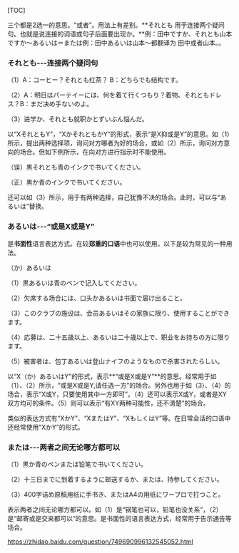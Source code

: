 [TOC]

三个都是2选一的意思。“或者”。用法上有差别。**それとも 用于连接两个疑问句。也就是说连接的词语或句子后面要出现か。**例：田中ですか、それとも山本ですか～あるいは＝または例：田中あるいは山本～都翻译为 田中或者山本。。

### それとも---连接两个疑问句

（1）A：コーヒー？それとも红茶？ B：どちらでも结构です。

（2）A：明日はパーテイーには、何を着て行くつもり？着物、それともドレス？B：まだ决め手ないのよ。

（3）进学か、それとも就职かとずいぶん悩んだ。

以“XそれともY”，“XかそれともかY”的形式，表示“是X抑或是Y”的意思。如（1）所示，提出两种选择项，询问对方哪者为好的场合，或如（2）所示，询问对方意向的场合。但如下例所示，在向对方进行指示时不能使用。

（误）黒それとも青のインクで书いてください。

（正）黒か青のインクで书いてください。

还可以如（3）所示，用于有两种选择，自己犹豫不决的场合。此时，可以与“あるいは”替换。

### あるいは---“或是X或是Y”

是**书面性**语言表达方式。在较**郑重的口语**中也可以使用。以下是较为常见的一种用法。

（か）あるいは

（1）黒あるいは青のペンで记入してください。

（2）欠席する场合には、口头かあるいは书面で届け出ること。

（3）このクラブの施设は、会员あるいはその家族に限り、使用することができます。

（4）応募は、二十五歳以上、あるいは二十歳以上で、职业をお持ちの方に限ります。

（5）被害者は、包丁あるいは登山ナイフのようなもので杀害されたらしい。

以“X（か）あるいはY”的形式，表示**“或是X或是Y”**的意思。经常用于如（1）、（2）所示，“或是X或是Y,请任选一方”的场合。另外也用于如（3）、（4）的场合，表示“X或Y，只要使用其中一方即可”。（4）还可以表示X或Y，或者是XY双方均可的条件。（5）则可以表示“有XY两种可能性，还不清楚”的场合。

类似的表达方式有“XかY”、“XまたはY”、“XもしくはY”等。在日常会话的口语中还经常使用“XかY”的形式。

### または---两者之间无论哪方都可以

（1）黒か青のペンまたは铅笔で书いてください。

（2）十三日までに到着するように邮送するか、または、持参してください。

（3）400字诘め原稿用纸に手书き、またはA4の用纸にワープロで打つこと。

表示两者之间无论哪方都可以。如（1）是“钢笔也可以，铅笔也没关系”，（2）是“邮寄或是交来都可以”的意思。是书面性的语言表达方式，经常用于告示通告等场合。

<https://zhidao.baidu.com/question/749690996132545052.html>